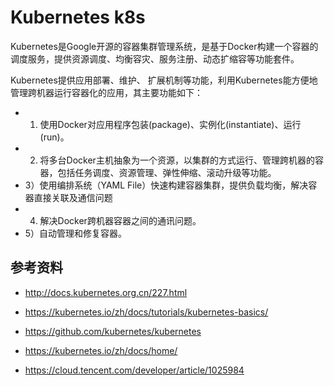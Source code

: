 # Kubernetes k8s
Kubernetes是Google开源的容器集群管理系统，是基于Docker构建一个容器的调度服务，提供资源调度、均衡容灾、服务注册、动态扩缩容等功能套件。

Kubernetes提供应用部署、维护、 扩展机制等功能，利用Kubernetes能方便地管理跨机器运行容器化的应用，其主要功能如下：
- 1) 使用Docker对应用程序包装(package)、实例化(instantiate)、运行(run)。
- 2) 将多台Docker主机抽象为一个资源，以集群的方式运行、管理跨机器的容器，包括任务调度、资源管理、弹性伸缩、滚动升级等功能。
- 3）使用编排系统（YAML File）快速构建容器集群，提供负载均衡，解决容器直接关联及通信问题
- 4) 解决Docker跨机器容器之间的通讯问题。
- 5）自动管理和修复容器。

## 参考资料
* http://docs.kubernetes.org.cn/227.html
* https://kubernetes.io/zh/docs/tutorials/kubernetes-basics/

* https://github.com/kubernetes/kubernetes
* https://kubernetes.io/zh/docs/home/
* https://cloud.tencent.com/developer/article/1025984